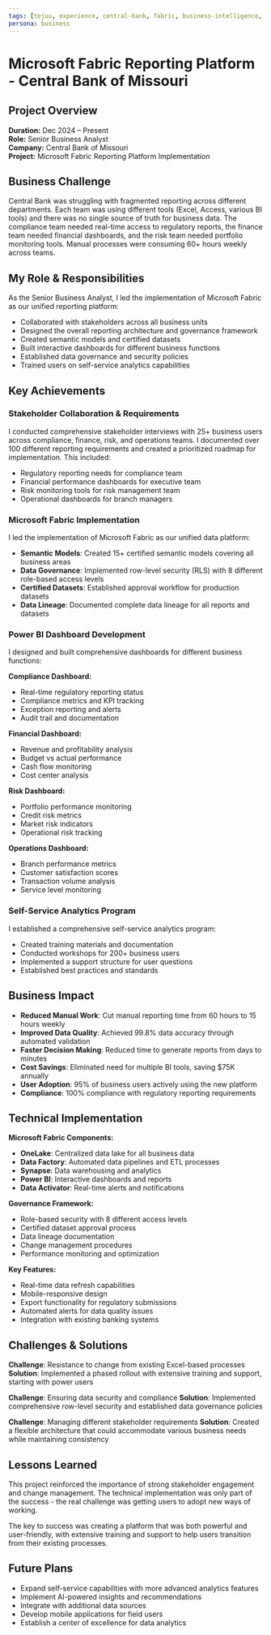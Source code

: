 ```yaml
---
tags: [tejuu, experience, central-bank, fabric, business-intelligence, power-bi, governance, reporting]
persona: business
---
```


# Microsoft Fabric Reporting Platform - Central Bank of Missouri

## Project Overview

**Duration:** Dec 2024 – Present  
**Role:** Senior Business Analyst  
**Company:** Central Bank of Missouri  
**Project:** Microsoft Fabric Reporting Platform Implementation

## Business Challenge

Central Bank was struggling with fragmented reporting across different departments. Each team was using different tools (Excel, Access, various BI tools) and there was no single source of truth for business data. The compliance team needed real-time access to regulatory reports, the finance team needed financial dashboards, and the risk team needed portfolio monitoring tools. Manual processes were consuming 60+ hours weekly across teams.

## My Role & Responsibilities

As the Senior Business Analyst, I led the implementation of Microsoft Fabric as our unified reporting platform:
- Collaborated with stakeholders across all business units
- Designed the overall reporting architecture and governance framework
- Created semantic models and certified datasets
- Built interactive dashboards for different business functions
- Established data governance and security policies
- Trained users on self-service analytics capabilities

## Key Achievements

### Stakeholder Collaboration & Requirements
I conducted comprehensive stakeholder interviews with 25+ business users across compliance, finance, risk, and operations teams. I documented over 100 different reporting requirements and created a prioritized roadmap for implementation. This included:
- Regulatory reporting needs for compliance team
- Financial performance dashboards for executive team
- Risk monitoring tools for risk management team
- Operational dashboards for branch managers

### Microsoft Fabric Implementation
I led the implementation of Microsoft Fabric as our unified data platform:
- **Semantic Models**: Created 15+ certified semantic models covering all business areas
- **Data Governance**: Implemented row-level security (RLS) with 8 different role-based access levels
- **Certified Datasets**: Established approval workflow for production datasets
- **Data Lineage**: Documented complete data lineage for all reports and datasets

### Power BI Dashboard Development
I designed and built comprehensive dashboards for different business functions:

**Compliance Dashboard:**
- Real-time regulatory reporting status
- Compliance metrics and KPI tracking
- Exception reporting and alerts
- Audit trail and documentation

**Financial Dashboard:**
- Revenue and profitability analysis
- Budget vs actual performance
- Cash flow monitoring
- Cost center analysis

**Risk Dashboard:**
- Portfolio performance monitoring
- Credit risk metrics
- Market risk indicators
- Operational risk tracking

**Operations Dashboard:**
- Branch performance metrics
- Customer satisfaction scores
- Transaction volume analysis
- Service level monitoring

### Self-Service Analytics Program
I established a comprehensive self-service analytics program:
- Created training materials and documentation
- Conducted workshops for 200+ business users
- Implemented a support structure for user questions
- Established best practices and standards

## Business Impact

- **Reduced Manual Work**: Cut manual reporting time from 60 hours to 15 hours weekly
- **Improved Data Quality**: Achieved 99.8% data accuracy through automated validation
- **Faster Decision Making**: Reduced time to generate reports from days to minutes
- **Cost Savings**: Eliminated need for multiple BI tools, saving $75K annually
- **User Adoption**: 95% of business users actively using the new platform
- **Compliance**: 100% compliance with regulatory reporting requirements

## Technical Implementation

**Microsoft Fabric Components:**
- **OneLake**: Centralized data lake for all business data
- **Data Factory**: Automated data pipelines and ETL processes
- **Synapse**: Data warehousing and analytics
- **Power BI**: Interactive dashboards and reports
- **Data Activator**: Real-time alerts and notifications

**Governance Framework:**
- Role-based security with 8 different access levels
- Certified dataset approval process
- Data lineage documentation
- Change management procedures
- Performance monitoring and optimization

**Key Features:**
- Real-time data refresh capabilities
- Mobile-responsive design
- Export functionality for regulatory submissions
- Automated alerts for data quality issues
- Integration with existing banking systems

## Challenges & Solutions

**Challenge**: Resistance to change from existing Excel-based processes
**Solution**: Implemented a phased rollout with extensive training and support, starting with power users

**Challenge**: Ensuring data security and compliance
**Solution**: Implemented comprehensive row-level security and established data governance policies

**Challenge**: Managing different stakeholder requirements
**Solution**: Created a flexible architecture that could accommodate various business needs while maintaining consistency

## Lessons Learned

This project reinforced the importance of strong stakeholder engagement and change management. The technical implementation was only part of the success - the real challenge was getting users to adopt new ways of working.

The key to success was creating a platform that was both powerful and user-friendly, with extensive training and support to help users transition from their existing processes.

## Future Plans

- Expand self-service capabilities with more advanced analytics features
- Implement AI-powered insights and recommendations
- Integrate with additional data sources
- Develop mobile applications for field users
- Establish a center of excellence for data analytics
